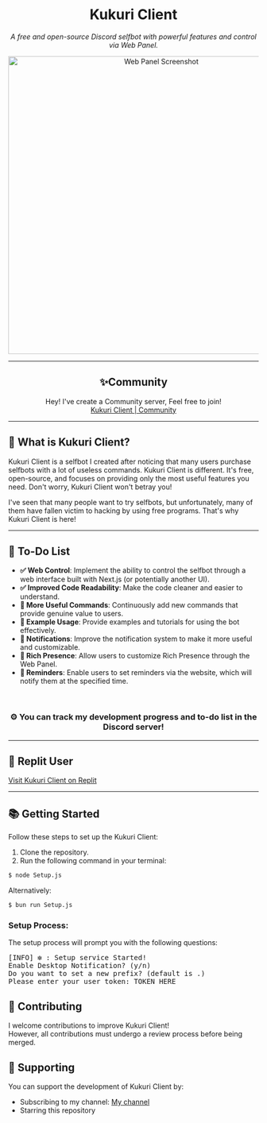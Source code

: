 <h1 align="center">Kukuri Client</h1>
<p align="center">
  <i>A free and open-source Discord selfbot with powerful features and control via Web Panel.</i>
</p>

<p align="center">
  <img src="https://media.discordapp.net/attachments/1237276992479694920/1311645955627683890/Screenshot_2024-11-28_174931.png?ex=67499cfd&is=67484b7d&hm=9138986c5d09feb8358dd733b282bebced448bf8668c466baf5d61ccb8a22fcb&=&format=webp&quality=lossless&width=1660&height=1038" alt="Web Panel Screenshot" width="600" />
</p>

---

<h2 align="center">✨Community</h2>
<p align="center">
  Hey! I've create a Community server, Feel free to join! <br />
  <a href="https://discord.gg/bxMjzEXgZR">Kukuri Client | Community</a>
</p>

---

<h2>🚀 What is Kukuri Client?</h2>
<p>
  Kukuri Client is a selfbot I created after noticing that many users purchase selfbots with a lot of useless commands. 
  Kukuri Client is different. It's free, open-source, and focuses on providing only the most useful features you need. 
  Don't worry, Kukuri Client won't betray you!
</p>

<p>
  I've seen that many people want to try selfbots, but unfortunately, many of them have fallen victim to hacking by using free programs. 
  That's why Kukuri Client is here!
</p>

---

<h2>📝 To-Do List</h2>
<ul>
  <li><strong>✅ Web Control</strong>: Implement the ability to control the selfbot through a web interface built with Next.js (or potentially another UI).</li>
  <li><strong>✅ Improved Code Readability</strong>: Make the code cleaner and easier to understand.</li>
  <li><strong>🔲 More Useful Commands</strong>: Continuously add new commands that provide genuine value to users.</li>
  <li><strong>🔲 Example Usage</strong>: Provide examples and tutorials for using the bot effectively.</li>
  <li><strong>🔲 Notifications</strong>: Improve the notification system to make it more useful and customizable.</li>
  <li><strong>🔲 Rich Presence</strong>: Allow users to customize Rich Presence through the Web Panel.</li>
  <li><strong>🔲 Reminders</strong>: Enable users to set reminders via the website, which will notify them at the specified time.</li>
</ul>
<br />
<h3 align="center"><strong>⚙️</strong> You can track my development progress and to-do list in the Discord server!</h3>

---

<h2>🌟 Replit User</h2>
<p>
  <a href="https://replit.com/@Mikasuru/KukuriClient">Visit Kukuri Client on Replit</a>
</p>

---

<h2>📚 Getting Started</h2>
<p>Follow these steps to set up the Kukuri Client:</p>

<ol>
  <li>Clone the repository.</li>
  <li>Run the following command in your terminal:</li>
</ol>

```bash
$ node Setup.js
```
<p>Alternatively:</p>

```bash
$ bun run Setup.js
```
<h3>Setup Process:</h3>
<p>The setup process will prompt you with the following questions:</p>

<pre>
[INFO] ❇️ : Setup service Started!
Enable Desktop Notification? (y/n)
Do you want to set a new prefix? (default is .)
Please enter your user token: TOKEN HERE
</pre>

<h2>🤝 Contributing</h2>
<p>I welcome contributions to improve Kukuri Client!<br />However, all contributions must undergo a review process before being merged.</p>

<h2>💖 Supporting</h2>
<p>You can support the development of Kukuri Client by:</p> <ul> <li>Subscribing to my channel: <a href="https://www.youtube.com/@kukuri_xyz">My channel</a></li> <li>Starring this repository</li> </ul>
